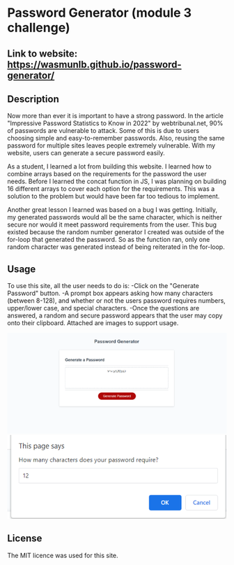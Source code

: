 # Password Generator (module 3 challenge)

## Link to website: https://wasmunlb.github.io/password-generator/

## Description

Now more than ever it is important to have a strong password. In the article "Impressive Password Statistics to Know in 2022" by webtribunal.net, 90% of passwords are vulnerable to attack. Some of this is due to users choosing simple and easy-to-remember passwords. Also, reusing the same password for multiple sites leaves people extremely vulnerable. With my website, users can generate a secure password easily. 

As a student, I learned a lot from building this website. I learned how to combine arrays based on the requirements for the password the user needs. Before I learned the concat function in JS, I was planning on building 16 different arrays to cover each option for the requirements. This was a solution to the problem but would have been far too tedious to implement. 

Another great lesson I learned was based on a bug I was getting. Initially, my generated passwords would all be the same character, which is neither secure nor would it meet password requirements from the user. This bug existed because the random number generator I created was outside of the for-loop that generated the password. So as the function ran, only one random character was generated instead of being reiterated in the for-loop.


## Usage

To use this site, all the user needs to do is:
-Click on the "Generate Password" button.
-A prompt box appears asking how many characters (between 8-128), and whether or not the users password requires numbers, upper/lower case, and special characters.
-Once the questions are answered, a random and secure password appears that the user may copy onto their clipboard. Attached are images to support usage.

![Image 1 of website](./assets/images/generate-p-img1.png)
![Image 2 of website](./assets/images/generate-p-img2.png)


## License

The MIT licence was used for this site.